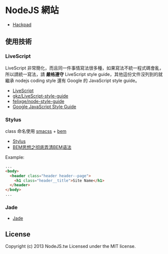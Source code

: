 # NodeJS 網站

* [Hackpad](https://hackpad.com/NodeJS-Taiwan--L2PPmt2LIHC)

## 使用技術

### LiveScript

LiveScript 非常簡化，而且同一件事情寫法很多種，如果寫法不統一程式碼會亂，所以請統一寫法，請 **嚴格遵守** LiveScript style guide，其他這份文件沒列到的就繼承 nodejs coding style 還有 Google 的 JavaScript style guide。

* [LiveScript](http://livescript.net/)
* [gkz/LiveScript-style-guide](https://github.com/gkz/LiveScript-style-guide)
* [felixge/node-style-guide](https://github.com/felixge/node-style-guide)
* [Google JavaScript Style Guide](http://google-styleguide.googlecode.com/svn/trunk/javascriptguide.xml)

### Stylus

class 命名使用 [smacss](http://smacss.com/) + [bem](http://bem.info/method/)

* [Stylus](http://learnboost.github.io/stylus/)
* [BEM思想之彻底弄清BEM语法](http://www.w3cplus.com/css/mindbemding-getting-your-head-round-bem-syntax.html)

Example:

``` html
...
<body>
  <header class="header header--page">
    <h1 class="header__title">Site Name</h1>
  </header>
</body>
...
```

### Jade

* [Jade](http://jade-lang.com/)

## License

Copyright (c) 2013 NodeJS.tw Licensed under the MIT license.
